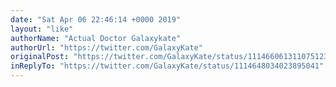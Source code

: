 ```yaml
---
date: "Sat Apr 06 22:46:14 +0000 2019"
layout: "like"
authorName: "Actual Doctor Galaxykate"
authorUrl: "https://twitter.com/GalaxyKate"
originalPost: "https://twitter.com/GalaxyKate/status/1114660613110751232"
inReplyTo: "https://twitter.com/GalaxyKate/status/1114648034023895041"
---
```

